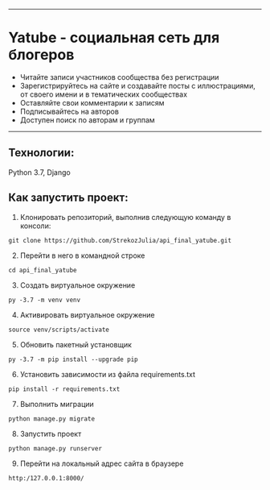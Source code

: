 ____
# Yatube - социальная сеть для блогеров

* Читайте записи участников сообщества без регистрации
* Зарегистрируйтесь на сайте и создавайте посты с иллюстрациями, от своего имени и в тематических сообществах
* Оставляйте свои комментарии к записям 
* Подписывайтесь на авторов
* Доступен поиск по авторам и группам
____

## Технологии:
Python 3.7, Django 

## Как запустить проект:

1. Клонировать репозиторий, выполнив следующую команду в консоли:
```
git clone https://github.com/StrekozJulia/api_final_yatube.git
```
2. Перейти в него в командной строке
```
cd api_final_yatube
```
3. Cоздать виртуальное окружение
```
py -3.7 -m venv venv
```
4. Активировать виртуальное окружение
```
source venv/scripts/activate
```
5. Обновить пакетный установщик
```
py -3.7 -m pip install --upgrade pip
```
6. Установить зависимости из файла requirements.txt
```
pip install -r requirements.txt
```
7. Выполнить миграции
```
python manage.py migrate
```
8. Запустить проект
```
python manage.py runserver
```
9. Перейти на локальный адрес сайта в браузере
```
http:/127.0.0.1:8000/
```
